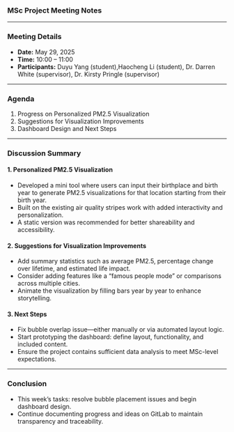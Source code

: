 ### MSc Project Meeting Notes

---

### Meeting Details  
- **Date:** May 29, 2025  
- **Time:** 10:00 – 11:00  
- **Participants:** Duyu Yang (student),Haocheng Li (student), Dr. Darren White (supervisor), Dr. Kirsty Pringle (supervisor)  

---

### Agenda  
1. Progress on Personalized PM2.5 Visualization  
2. Suggestions for Visualization Improvements  
3. Dashboard Design and Next Steps  

---

### Discussion Summary  

#### 1. Personalized PM2.5 Visualization  
- Developed a mini tool where users can input their birthplace and birth year to generate PM2.5 visualizations for that location starting from their birth year.  
- Built on the existing air quality stripes work with added interactivity and personalization.  
- A static version was recommended for better shareability and accessibility.

#### 2. Suggestions for Visualization Improvements  
- Add summary statistics such as average PM2.5, percentage change over lifetime, and estimated life impact.  
- Consider adding features like a “famous people mode” or comparisons across multiple cities.  
- Animate the visualization by filling bars year by year to enhance storytelling.

#### 3. Next Steps  
- Fix bubble overlap issue—either manually or via automated layout logic.  
- Start prototyping the dashboard: define layout, functionality, and included content.  
- Ensure the project contains sufficient data analysis to meet MSc-level expectations.

---

### Conclusion  
- This week’s tasks: resolve bubble placement issues and begin dashboard design.  
- Continue documenting progress and ideas on GitLab to maintain transparency and traceability.
